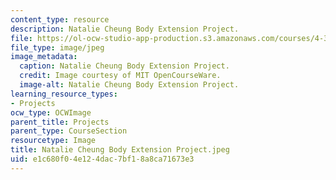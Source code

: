 ```yaml
---
content_type: resource
description: Natalie Cheung Body Extension Project.
file: https://ol-ocw-studio-app-production.s3.amazonaws.com/courses/4-301-introduction-to-the-visual-arts-spring-2007/e1c680f04e124dac7bf18a8ca71673e3_NatalieCheungBodyExtensionProject.jpeg
file_type: image/jpeg
image_metadata:
  caption: Natalie Cheung Body Extension Project.
  credit: Image courtesy of MIT OpenCourseWare.
  image-alt: Natalie Cheung Body Extension Project.
learning_resource_types:
- Projects
ocw_type: OCWImage
parent_title: Projects
parent_type: CourseSection
resourcetype: Image
title: Natalie Cheung Body Extension Project.jpeg
uid: e1c680f0-4e12-4dac-7bf1-8a8ca71673e3
---
```

